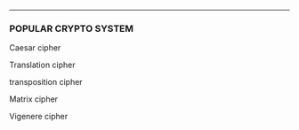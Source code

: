 -----

### POPULAR CRYPTO SYSTEM

<p>Caesar cipher</p>
<p>Translation cipher</p>
<p>transposition cipher</p>
<p>Matrix cipher</p>
<p>Vigenere cipher</p>

